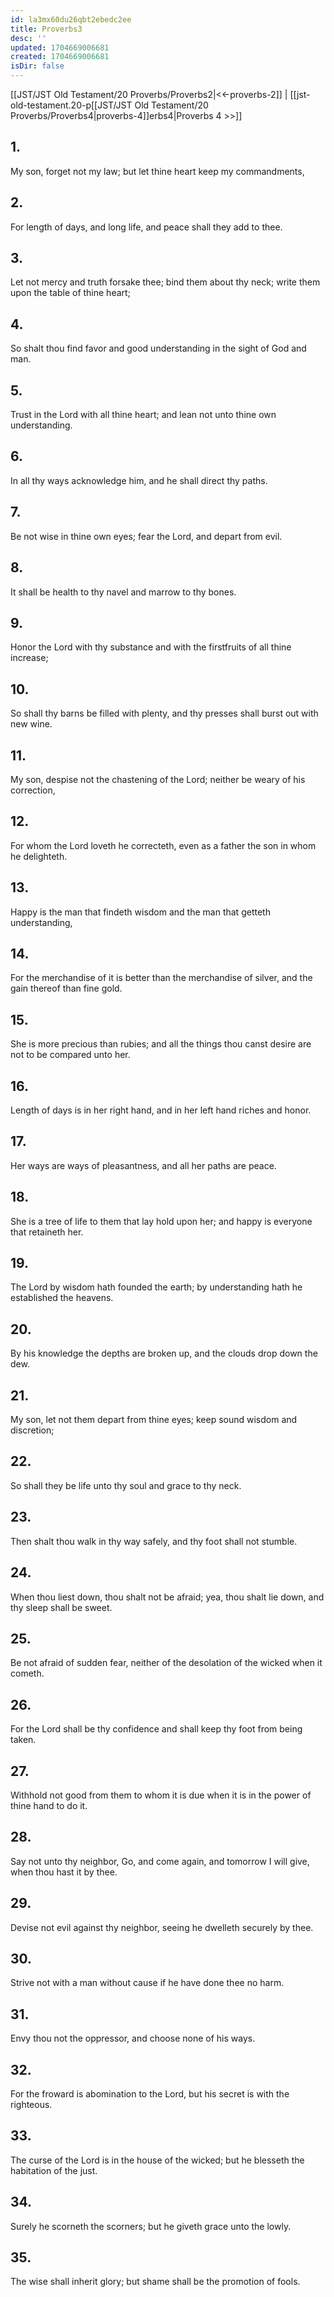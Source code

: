 ```yaml
---
id: la3mx60du26qbt2ebedc2ee
title: Proverbs3
desc: ''
updated: 1704669006681
created: 1704669006681
isDir: false
---
```

[[JST/JST Old Testament/20 Proverbs/Proverbs2|<<-proverbs-2]] | [[jst-old-testament.20-p[[JST/JST Old Testament/20 Proverbs/Proverbs4|proverbs-4]]erbs4|Proverbs 4 >>]]
## 1.
My son, forget not my law; but let thine heart keep my commandments,
## 2.
For length of days, and long life, and peace shall they add to thee.
## 3.
Let not mercy and truth forsake thee; bind them about thy neck; write them upon the table of thine heart;
## 4.
So shalt thou find favor and good understanding in the sight of God and man.
## 5.
Trust in the Lord with all thine heart; and lean not unto thine own understanding.
## 6.
In all thy ways acknowledge him, and he shall direct thy paths.
## 7.
Be not wise in thine own eyes; fear the Lord, and depart from evil.
## 8.
It shall be health to thy navel and marrow to thy bones.
## 9.
Honor the Lord with thy substance and with the firstfruits of all thine increase;
## 10.
So shall thy barns be filled with plenty, and thy presses shall burst out with new wine.
## 11.
My son, despise not the chastening of the Lord; neither be weary of his correction,
## 12.
For whom the Lord loveth he correcteth, even as a father the son in whom he delighteth.
## 13.
Happy is the man that findeth wisdom and the man that getteth understanding,
## 14.
For the merchandise of it is better than the merchandise of silver, and the gain thereof than fine gold.
## 15.
She is more precious than rubies; and all the things thou canst desire are not to be compared unto her.
## 16.
Length of days is in her right hand, and in her left hand riches and honor.
## 17.
Her ways are ways of pleasantness, and all her paths are peace.
## 18.
She is a tree of life to them that lay hold upon her; and happy is everyone that retaineth her.
## 19.
The Lord by wisdom hath founded the earth; by understanding hath he established the heavens.
## 20.
By his knowledge the depths are broken up, and the clouds drop down the dew.
## 21.
My son, let not them depart from thine eyes; keep sound wisdom and discretion;
## 22.
So shall they be life unto thy soul and grace to thy neck.
## 23.
Then shalt thou walk in thy way safely, and thy foot shall not stumble.
## 24.
When thou liest down, thou shalt not be afraid; yea, thou shalt lie down, and thy sleep shall be sweet.
## 25.
Be not afraid of sudden fear, neither of the desolation of the wicked when it cometh.
## 26.
For the Lord shall be thy confidence and shall keep thy foot from being taken.
## 27.
Withhold not good from them to whom it is due when it is in the power of thine hand to do it.
## 28.
Say not unto thy neighbor, Go, and come again, and tomorrow I will give, when thou hast it by thee.
## 29.
Devise not evil against thy neighbor, seeing he dwelleth securely by thee.
## 30.
Strive not with a man without cause if he have done thee no harm.
## 31.
Envy thou not the oppressor, and choose none of his ways.
## 32.
For the froward is abomination to the Lord, but his secret is with the righteous.
## 33.
The curse of the Lord is in the house of the wicked; but he blesseth the habitation of the just.
## 34.
Surely he scorneth the scorners; but he giveth grace unto the lowly.
## 35.
The wise shall inherit glory; but shame shall be the promotion of fools.

